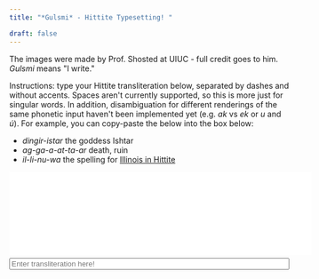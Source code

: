 ```yaml
---
title: "*Gulsmi* - Hittite Typesetting! "

draft: false
---
```


The images were made by Prof. Shosted at UIUC - full credit goes to him. *Gulsmi* means "I write."

Instructions: type your Hittite transliteration below, separated by dashes and without accents. Spaces aren't currently supported, so this is more just for singular words. In addition, disambiguation for different renderings of the same phonetic input haven't been implemented yet (e.g. *ak* vs *ek* or *u* and *ú*). For example, you can copy-paste the below into the box below: 

* *dingir-istar* the goddess Ishtar
* *ag-ga-a-at-ta-ar* death, ruin
* *il-li-nu-wa* the spelling for [Illinois in Hittite](http://faculty.las.illinois.edu/rshosted/ne%C5%A1ili.html)
<div id="mainframe">
    <div id="displayFrame">
        <span class="signWrapper"> </span>
    </div>
    <div id="inputForm">
        <span id="inputSpan">
            <input type="text" placeholder = "Enter transliteration here!" id="inputBox"></input>
        </span>
    </div>
</div>

<script src="https://ajax.googleapis.com/ajax/libs/jquery/3.6.4/jquery.min.js"></script>
<!-- <script src="/js/hittite_typesetting.js"> -->

<style>
#displayFrame {
    overflow: auto;
  background-color: white;
  padding: 20px;
  margin-top: 5px;
  margin-bottom: 5px;
  min-height: 110px;
  width: 100%;
  /* display: inline-grid; */
  /* grid-template-columns: repeat(5, 1fr); */
  /* grid-column-gap: 5px; */
  /* grid-row-gap:   10px; */
}

#inputScan {
    display: block;
}

input {
    width: 100%;
}

.signWrapper {
    /* max-width: 100%; */
    float: left;
}
</style>

<script>

function findSignName(str) {
    for(let x in signList) {
        pair = signList[x];
        if(pair[0] == str) return pair[1];
    }
    return null;
}

function parse(str) {
    let splits = str.split('-');
    let result = [];
    console.log(splits.length, splits);
    for(var i = 0; i < splits.length; i++) {
        fileName = findSignName(splits[i].toLowerCase());
        if(fileName === null) {
            // console.log("Not found ", splits[i].toLowerCase());
            return null;
        }
        result.push(fileName);
    }
    return result;
}
var signList;
$("#mainframe").ready(function() {
    $.get("/cuneiform_names.txt", function(data) {
        // console.log(data);
        signList = data.split('\n');
        for(var i = 0; i < signList.length; i++) signList[i] = signList[i].split('\t');
    }, "text");
});

$("#inputBox").on("input", function() {
    let inputStr = $(this).val();
    parseResult = parse(inputStr);
    if(parseResult) {
        console.log("not fnull!,", parseResult);
        $("#displayFrame").html("");
        for(let i in parseResult) {
            $("#displayFrame").append(`
<span class="signWrapper">
    <img src="/cuneiform_images/${parseResult[i]}" class="sign">
</span>
            `);
        }
    }
});



</script>